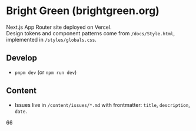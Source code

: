 # Bright Green (brightgreen.org)

Next.js App Router site deployed on Vercel.  
Design tokens and component patterns come from `/docs/Style.html`, implemented in `/styles/globals.css`.

## Develop
- `pnpm dev` (or `npm run dev`)

## Content
- Issues live in `/content/issues/*.md` with frontmatter: `title`, `description`, `date`.

66